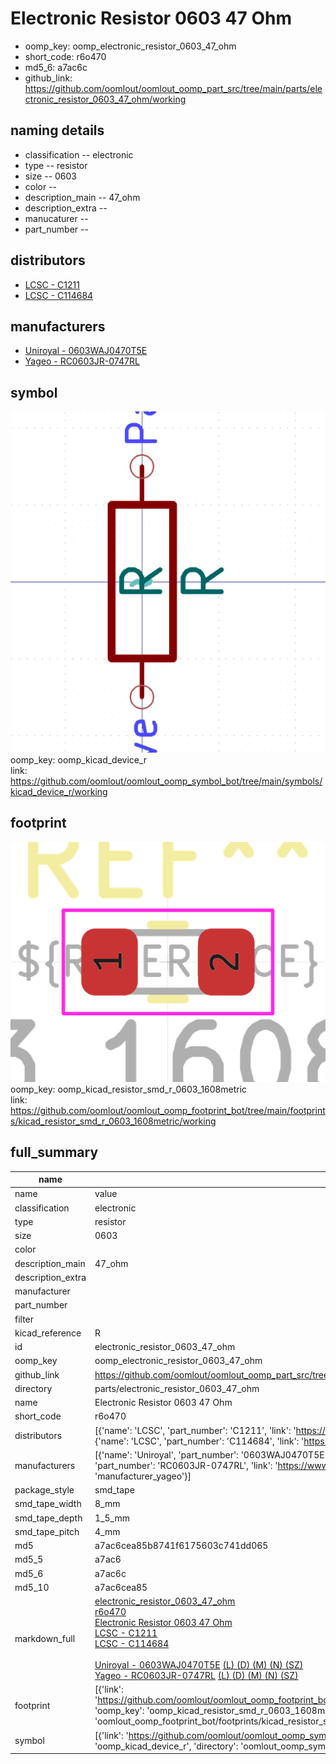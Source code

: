 # Electronic Resistor 0603 47 Ohm

  
* oomp_key: oomp_electronic_resistor_0603_47_ohm 
* short_code: r6o470
* md5_6: a7ac6c  
* github_link: https://github.com/oomlout/oomlout_oomp_part_src/tree/main/parts/electronic_resistor_0603_47_ohm/working  
## naming details
* classification -- electronic
* type -- resistor
* size -- 0603
* color -- 
* description_main -- 47_ohm
* description_extra -- 
* manucaturer -- 
* part_number -- 

## distributors
* [LCSC - C1211](https://lcsc.com/product-detail/C1211.html)  
* [LCSC - C114684](https://lcsc.com/product-detail/C114684.html)  

## manufacturers
* [Uniroyal - 0603WAJ0470T5E]()  
* [Yageo - RC0603JR-0747RL](https://www.yageo.com/en/Chart/Download/pdf/RC0603JR-0747RL)  

## symbol

![](symbol/0/working/working_600.png)  
oomp_key: oomp_kicad_device_r  
link: https://github.com/oomlout/oomlout_oomp_symbol_bot/tree/main/symbols/kicad_device_r/working  

## footprint

![](footprint/0/working/working_600.png)  
oomp_key: oomp_kicad_resistor_smd_r_0603_1608metric  
link: https://github.com/oomlout/oomlout_oomp_footprint_bot/tree/main/footprints/kicad_resistor_smd_r_0603_1608metric/working  

## full_summary
| name | value | 
| --- | --- | 
| name | value | 
| classification | electronic | 
| type | resistor | 
| size | 0603 | 
| color |  | 
| description_main | 47_ohm | 
| description_extra |  | 
| manufacturer |  | 
| part_number |  | 
| filter |  | 
| kicad_reference | R | 
| id | electronic_resistor_0603_47_ohm | 
| oomp_key | oomp_electronic_resistor_0603_47_ohm | 
| github_link | https://github.com/oomlout/oomlout_oomp_part_src/tree/main/parts/electronic_resistor_0603_47_ohm/working | 
| directory | parts/electronic_resistor_0603_47_ohm | 
| name | Electronic Resistor 0603 47 Ohm | 
| short_code | r6o470 | 
| distributors | [{'name': 'LCSC', 'part_number': 'C1211', 'link': 'https://lcsc.com/product-detail/C1211.html', 'id': 'distributor_lcsc'}, {'name': 'LCSC', 'part_number': 'C114684', 'link': 'https://lcsc.com/product-detail/C114684.html', 'id': 'distributor_lcsc'}] | 
| manufacturers | [{'name': 'Uniroyal', 'part_number': '0603WAJ0470T5E', 'link': '', 'id': 'manufacturer_uniroyal'}, {'name': 'Yageo', 'part_number': 'RC0603JR-0747RL', 'link': 'https://www.yageo.com/en/Chart/Download/pdf/RC0603JR-0747RL', 'id': 'manufacturer_yageo'}] | 
| package_style | smd_tape | 
| smd_tape_width | 8_mm | 
| smd_tape_depth | 1_5_mm | 
| smd_tape_pitch | 4_mm | 
| md5 | a7ac6cea85b8741f6175603c741dd065 | 
| md5_5 | a7ac6 | 
| md5_6 | a7ac6c | 
| md5_10 | a7ac6cea85 | 
| markdown_full | [electronic_resistor_0603_47_ohm](https://github.com/oomlout/oomlout_oomp_part_src/tree/main/parts/electronic_resistor_0603_47_ohm/working)<br>[r6o470](https://github.com/oomlout/oomlout_oomp_part_src/tree/main/parts/electronic_resistor_0603_47_ohm/working)<br>[Electronic Resistor 0603 47 Ohm](https://github.com/oomlout/oomlout_oomp_part_src/tree/main/parts/electronic_resistor_0603_47_ohm/working)<br>[LCSC - C1211<br>](https://lcsc.com/product-detail/C1211.html)[LCSC - C114684<br>](https://lcsc.com/product-detail/C114684.html)<br>[Uniroyal - 0603WAJ0470T5E]() [(L)  ](https://www.lcsc.com/search?q=0603WAJ0470T5E)[(D)  ](https://www.digikey.com/en/products?,keywords=0603WAJ0470T5E)[(M)  ](https://www.mouser.com/Search/Refine?Keyword=0603WAJ0470T5E)[(N)  ](https://www.newark.com/search?st=0603WAJ0470T5E)[(SZ)  ](https://so.szlcsc.com/global.html?k=0603WAJ0470T5E)<br>[Yageo - RC0603JR-0747RL](https://www.yageo.com/en/Chart/Download/pdf/RC0603JR-0747RL) [(L)  ](https://www.lcsc.com/search?q=RC0603JR-0747RL)[(D)  ](https://www.digikey.com/en/products?,keywords=RC0603JR-0747RL)[(M)  ](https://www.mouser.com/Search/Refine?Keyword=RC0603JR-0747RL)[(N)  ](https://www.newark.com/search?st=RC0603JR-0747RL)[(SZ)  ](https://so.szlcsc.com/global.html?k=RC0603JR-0747RL)<br> | 
| footprint | [{'link': 'https://github.com/oomlout/oomlout_oomp_footprint_bot/tree/main/foootprntss/kicad_resistor_smd_r_0603_1608metric', 'oomp_key': 'oomp_kicad_resistor_smd_r_0603_1608metric', 'directory': 'oomlout_oomp_footprint_bot/footprints/kicad_resistor_smd_r_0603_1608metric//working/working.kicad_mod'}] | 
| symbol | [{'link': 'https://github.com/oomlout/oomlout_oomp_symbol_bot/tree/main/symbols/kicad_device_r', 'oomp_key': 'oomp_kicad_device_r', 'directory': 'oomlout_oomp_symbol_bot/symbols/kicad_device_r//working/working.kicad_sym'}] | 
